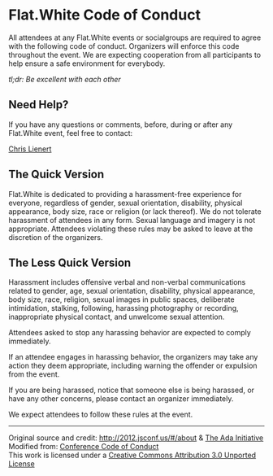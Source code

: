 # Flat.White Code of Conduct
All attendees at any Flat.White events or socialgroups are required to agree with the following code of conduct. Organizers will enforce this code throughout the event. We are expecting cooperation from all participants to help ensure a safe environment for everybody.

*tl;dr: Be excellent with each other*

## Need Help?

If you have any questions or comments, before, during or after any Flat.White event, feel free to contact:

[Chris Lienert](https://twitter.com/cliener)

## The Quick Version

Flat.White is dedicated to providing a harassment-free experience for everyone, regardless of gender, sexual orientation, disability, physical appearance, body size, race or religion (or lack thereof). We do not tolerate harassment of attendees in any form. Sexual language and imagery is not appropriate. Attendees violating these rules may be asked to leave at the discretion of the organizers.

## The Less Quick Version

Harassment includes offensive verbal and non-verbal communications related to gender, age, sexual orientation, disability, physical appearance, body size, race, religion, sexual images in public spaces, deliberate intimidation, stalking, following, harassing photography or recording, inappropriate physical contact, and unwelcome sexual attention.

Attendees asked to stop any harassing behavior are expected to comply immediately.

If an attendee engages in harassing behavior, the organizers may take any action they deem appropriate, including warning the offender or expulsion from the event.

If you are being harassed, notice that someone else is being harassed, or have any other concerns, please contact an organizer immediately.

We expect attendees to follow these rules at the event.

---

Original source and credit: <http://2012.jsconf.us/#/about> & [The Ada Initiative](http://geekfeminism.wikia.com/wiki/Conference_anti-harassment/Policy)  
Modified from: [Conference Code of Conduct](http://confcodeofconduct.com/)  
This work is licensed under a [Creative Commons Attribution 3.0 Unported License](http://creativecommons.org/licenses/by/3.0/deed.en_US)
